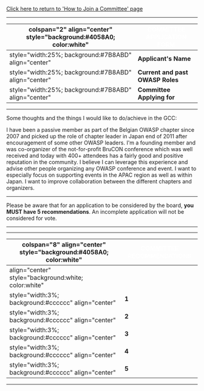 [Click here to return to 'How to Join a Committee'
page](How_to_Join_a_Committee "wikilink")

-----

| colspan="2" align="center" style="background:\#4058A0; color:white" | <font color="white">**COMMITTEE APPLICATION FORM** |
| ------------------------------------------------------------------- | -------------------------------------------------- |
| style="width:25%; background:\#7B8ABD" align="center"               | **Applicant's Name**                               |
| style="width:25%; background:\#7B8ABD" align="center"               | **Current and past OWASP Roles**                   |
| style="width:25%; background:\#7B8ABD" align="center"               | **Committee Applying for**                         |

-----

Some thoughts and the things I would like to do/achieve in the GCC:

I have been a passive member as part of the Belgian OWASP chapter since
2007 and picked up the role of chapter leader in Japan end of 2011 after
encouragement of some other OWASP leaders. I'm a founding member and was
co-organizer of the not-for-profit BruCON conference which was well
received and today with 400+ attendees has a fairly good and positive
reputation in the community. I believe I can leverage this experience
and advise other people organizing any OWASP conference and event. I
want to especially focus on supporting events in the APAC region as well
as within Japan. I want to improve collaboration between the different
chapters and organizers.

-----

Please be aware that for an application to be considered by the board,
**you MUST have 5 recommendations**. An incomplete application will not
be considered for vote.

-----

-----

| colspan="8" align="center" style="background:\#4058A0; color:white" | <font color="white">**COMMITTEE RECOMMENDATIONS** |
| ------------------------------------------------------------------- | ------------------------------------------------- |
| align="center" style="background:white; color:white"                | <font color="black">                              |
| style="width:3%; background:\#cccccc" align="center"                | **1**                                             |
| style="width:3%; background:\#cccccc" align="center"                | **2**                                             |
| style="width:3%; background:\#cccccc" align="center"                | **3**                                             |
| style="width:3%; background:\#cccccc" align="center"                | **4**                                             |
| style="width:3%; background:\#cccccc" align="center"                | **5**                                             |

-----
